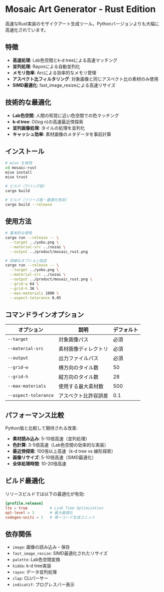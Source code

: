 # Mosaic Art Generator - Rust Edition

高速なRust実装のモザイクアート生成ツール。Pythonバージョンよりも大幅に高速化されています。

## 特徴

- **高速処理**: Lab色空間とk-d treeによる高速マッチング
- **並列処理**: Rayonによる自動並列化
- **メモリ効率**: Arcによる効率的なメモリ管理
- **アスペクト比フィルタリング**: 対象画像と同じアスペクト比の素材のみ使用
- **SIMD最適化**: fast_image_resizeによる高速リサイズ

## 技術的な最適化

- **Lab色空間**: 人間の知覚に近い色空間での色マッチング
- **k-d tree**: O(log n)の高速最近傍探索
- **並列画像処理**: タイルの処理を並列化
- **キャッシュ効率**: 素材画像のメタデータを事前計算

## インストール

```bash
# mise を使用
cd mosaic-rust
mise install
mise trust

# ビルド（デバッグ版）
cargo build

# ビルド（リリース版・最適化有効）
cargo build --release
```

## 使用方法

```bash
# 基本的な使用
cargo run --release -- \
  --target ../yoko.png \
  --material-src ../sozai \
  --output ../product/mosaic_rust.png

# 詳細なオプション指定
cargo run --release -- \
  --target ../yoko.png \
  --material-src ../sozai \
  --output ../product/mosaic_rust.png \
  --grid-w 64 \
  --grid-h 36 \
  --max-materials 1000 \
  --aspect-tolerance 0.05
```

## コマンドラインオプション

| オプション | 説明 | デフォルト |
|-----------|------|-----------|
| `--target` | 対象画像パス | 必須 |
| `--material-src` | 素材画像ディレクトリ | 必須 |
| `--output` | 出力ファイルパス | 必須 |
| `--grid-w` | 横方向のタイル数 | 50 |
| `--grid-h` | 縦方向のタイル数 | 28 |
| `--max-materials` | 使用する最大素材数 | 500 |
| `--aspect-tolerance` | アスペクト比許容誤差 | 0.1 |

## パフォーマンス比較

Python版と比較して期待される改善:

- **素材読み込み**: 5-10倍高速（並列処理）
- **色計算**: 3-5倍高速（Lab色空間の効率的な実装）
- **最近傍探索**: 100倍以上高速（k-d tree vs 線形探索）
- **画像リサイズ**: 5-10倍高速（SIMD最適化）
- **全体処理時間**: 10-20倍高速

## ビルド最適化

リリースビルドでは以下の最適化が有効:

```toml
[profile.release]
lto = true          # Link Time Optimization
opt-level = 3       # 最大最適化
codegen-units = 1   # 単一コード生成ユニット
```

## 依存関係

- `image`: 画像の読み込み・保存
- `fast_image_resize`: SIMD最適化されたリサイズ
- `palette`: Lab色空間変換
- `kiddo`: k-d tree実装
- `rayon`: データ並列処理
- `clap`: CLIパーサー
- `indicatif`: プログレスバー表示